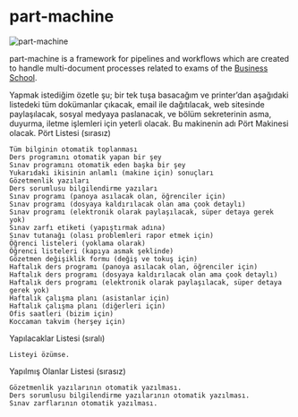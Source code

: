 # part-machine

![part-machine](https://scontent.fsaw1-4.fna.fbcdn.net/v/t1.0-9/23517631_148510612569669_8005680076239822144_n.jpg?oh=6779d39b947236340e65f40e4c997486&oe=5A91B1AF "Part")

part-machine is a framework for pipelines and workflows which are created to handle multi-document processes related to exams of the [Business School](http://isletme.ybu.edu.tr).

Yapmak istediğim özetle şu; bir tek tuşa basacağım ve printer’dan aşağıdaki listedeki tüm dokümanlar çıkacak, email ile dağıtılacak, web sitesinde paylaşılacak, sosyal medyaya paslanacak, ve bölüm sekreterinin asma, duyurma, iletme işlemleri için yeterli olacak. Bu makinenin adı Pört Makinesi olacak.
Pört Listesi (sırasız)

    Tüm bilginin otomatik toplanması
    Ders programını otomatik yapan bir şey
    Sınav programını otomatik eden başka bir şey
    Yukarıdaki ikisinin anlamlı (makine için) sonuçları
    Gözetmenlik yazıları
    Ders sorumlusu bilgilendirme yazıları
    Sınav programı (panoya asılacak olan, öğrenciler için)
    Sınav programı (dosyaya kaldırılacak olan ama çook detaylı)
    Sınav programı (elektronik olarak paylaşılacak, süper detaya gerek yok)
    Sınav zarfı etiketi (yapıştırmak adına)
    Sınav tutanağı (olası problemleri rapor etmek için)
    Öğrenci listeleri (yoklama olarak)
    Öğrenci listeleri (kapıya asmak şeklinde)
    Gözetmen değişiklik formu (değiş ve tokuş için)
    Haftalık ders programı (panoya asılacak olan, öğrenciler için)
    Haftalık ders programı (dosyaya kaldırılacak olan ama çook detaylı)
    Haftalık ders programı (elektronik olarak paylaşılacak, süper detaya gerek yok)
    Haftalık çalışma planı (asistanlar için)
    Haftalık çalışma planı (diğerleri için)
    Ofis saatleri (bizim için)
    Koccaman takvim (herşey için)

Yapılacaklar Listesi (sıralı)

    Listeyi özümse.

Yapılmış Olanlar Listesi (sırasız)

    Gözetmenlik yazılarının otomatik yazılması.
    Ders sorumlusu bilgilendirme yazılarının otomatik yazılması.
    Sınav zarflarının otomatik yazılması.